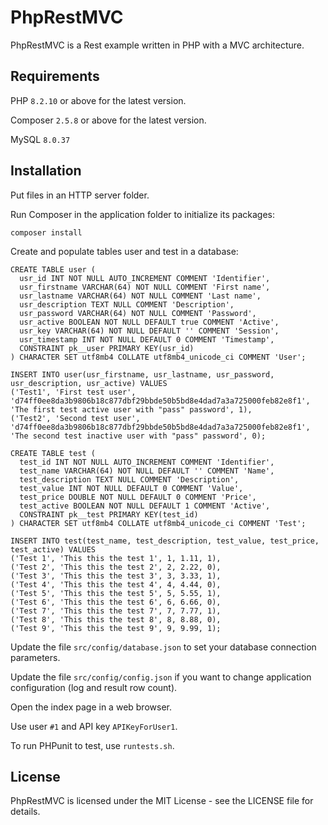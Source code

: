 
# PhpRestMVC

PhpRestMVC is a Rest example written in PHP with a MVC architecture.

## Requirements

PHP `8.2.10` or above for the latest version.

Composer `2.5.8` or above for the latest version.

MySQL `8.0.37`

## Installation

Put files in an HTTP server folder.

Run Composer in the application folder to initialize its packages:

```composer install```

Create and populate tables user and test in a database:

```
CREATE TABLE user (
  usr_id INT NOT NULL AUTO_INCREMENT COMMENT 'Identifier',
  usr_firstname VARCHAR(64) NOT NULL COMMENT 'First name',
  usr_lastname VARCHAR(64) NOT NULL COMMENT 'Last name',
  usr_description TEXT NULL COMMENT 'Description',
  usr_password VARCHAR(64) NOT NULL COMMENT 'Password',
  usr_active BOOLEAN NOT NULL DEFAULT true COMMENT 'Active',
  usr_key VARCHAR(64) NOT NULL DEFAULT '' COMMENT 'Session',
  usr_timestamp INT NOT NULL DEFAULT 0 COMMENT 'Timestamp',
  CONSTRAINT pk__user PRIMARY KEY(usr_id)
) CHARACTER SET utf8mb4 COLLATE utf8mb4_unicode_ci COMMENT 'User';

INSERT INTO user(usr_firstname, usr_lastname, usr_password, usr_description, usr_active) VALUES
('Test1', 'First test user', 'd74ff0ee8da3b9806b18c877dbf29bbde50b5bd8e4dad7a3a725000feb82e8f1', 'The first test active user with "pass" password', 1),
('Test2', 'Second test user', 'd74ff0ee8da3b9806b18c877dbf29bbde50b5bd8e4dad7a3a725000feb82e8f1', 'The second test inactive user with "pass" password', 0);

CREATE TABLE test (
  test_id INT NOT NULL AUTO_INCREMENT COMMENT 'Identifier',
  test_name VARCHAR(64) NOT NULL DEFAULT '' COMMENT 'Name',
  test_description TEXT NULL COMMENT 'Description',
  test_value INT NOT NULL DEFAULT 0 COMMENT 'Value',
  test_price DOUBLE NOT NULL DEFAULT 0 COMMENT 'Price',
  test_active BOOLEAN NOT NULL DEFAULT 1 COMMENT 'Active',
  CONSTRAINT pk__test PRIMARY KEY(test_id)
) CHARACTER SET utf8mb4 COLLATE utf8mb4_unicode_ci COMMENT 'Test';

INSERT INTO test(test_name, test_description, test_value, test_price, test_active) VALUES
('Test 1', 'This this the test 1', 1, 1.11, 1),
('Test 2', 'This this the test 2', 2, 2.22, 0),
('Test 3', 'This this the test 3', 3, 3.33, 1),
('Test 4', 'This this the test 4', 4, 4.44, 0),
('Test 5', 'This this the test 5', 5, 5.55, 1),
('Test 6', 'This this the test 6', 6, 6.66, 0),
('Test 7', 'This this the test 7', 7, 7.77, 1),
('Test 8', 'This this the test 8', 8, 8.88, 0),
('Test 9', 'This this the test 9', 9, 9.99, 1);
```

Update the file `src/config/database.json` to set your database connection parameters.

Update the file `src/config/config.json` if you want to change application configuration (log and result row count).

Open the index page in a web browser.

Use user `#1` and API key `APIKeyForUser1`.

To run PHPunit to test, use `runtests.sh`.

## License

PhpRestMVC is licensed under the MIT License - see the LICENSE file for details.
